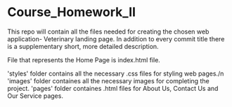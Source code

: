 # Course_Homework_II

This repo will contain all the files needed for creating the chosen web application- Veterinary landing page.
In addition to every commit title there is a supplementary short, more detailed description.

File that represents the Home Page is index.html file.

'styles' folder contains all the necessary .css files for styling web pages./n
'images' folder containes all the necessary images for completing the project.
'pages' folder containes .html files for About Us, Contact Us and Our Service pages.




